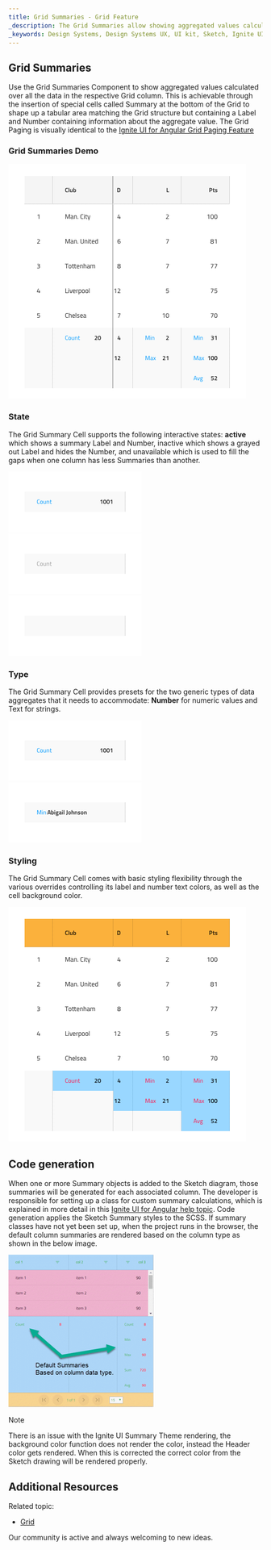 ```yaml
---
title: Grid Summaries - Grid Feature
_description: The Grid Summaries allow showing aggregated values calculated over all the data in the respective Grid column. 
_keywords: Design Systems, Design Systems UX, UI kit, Sketch, Ignite UI for Angular, Sketch to Angular, Sketch to Angular, Angular, Angular Design System, Export code from Sketch, Design Kits for Angular, Sketch HTML, Sketch to HTML, Sketch UI kits
---
```


## Grid Summaries

Use the Grid Summaries Component to show aggregated values calculated over all the data in the respective Grid column. This is achievable through the insertion of special cells called Summary at the bottom of the Grid to shape up a tabular area matching the Grid structure but containing a Label and Number containing information about the aggregate value. The Grid Paging is visually identical to the [Ignite UI for Angular Grid Paging Feature](https://www.infragistics.com/products/ignite-ui-angular/angular/components/grid_paging.html)

### Grid Summaries Demo

<img class="responsive-img" src="../images/grid_summaries_demo.png" srcset="../images/grid_summaries_demo@2x.png 2x" />

### State

The Grid Summary Cell supports the following interactive states: **active** which shows a summary Label and Number, inactive which shows a grayed out Label and hides the Number, and unavailable
which is used to fill the gaps when one column has less Summaries than another.

<img class="responsive-img" src="../images/grid_cell_summary_active.png" srcset="../images/grid_cell_summary_active@2x.png 2x" />
<img class="responsive-img" src="../images/grid_cell_summary_inactive.png" srcset="../images/grid_cell_summary_inactive@2x.png 2x" />
<img class="responsive-img" src="../images/grid_cell_summary_unavailable.png" srcset="../images/grid_cell_summary_unavailable@2x.png 2x" />

### Type

The Grid Summary Cell provides presets for the two generic types of data aggregates that it needs to accommodate: **Number** for numeric values and Text for strings.

<img class="responsive-img" src="../images/grid_cell_summary_number.png" srcset="../images/grid_cell_summary_number@2x.png 2x" />
<img class="responsive-img" src="../images/grid_cell_summary_text.png" srcset="../images/grid_cell_summary_text@2x.png 2x" />

### Styling

The Grid Summary Cell comes with basic styling flexibility through the various overrides controlling its label and number text colors, as well as the cell background color.

<img class="responsive-img" src="../images/grid_summaries_styling.png" srcset="../images/grid_summaries_styling@2x.png 2x" />

## Code generation

When one or more Summary objects is added to the Sketch diagram, those summaries will be generated for each associated column. The developer is responsible for setting up a class for custom summary calculations, which is explained in more detail in this [Ignite UI for Angular help topic](https://www.infragistics.com/products/ignite-ui-angular/angular/components/grid_summaries.html). Code generation applies the Sketch Summary styles to the SCSS. If summary classes have not yet been set up, when the project runs in the browser, the default column summaries are rendered based on the column type as shown in the below image.

<img class="responsive-img" src="../images/grid_summaries_codegen.png" />

> [!Note]
> There is an issue with the Ignite UI Summary Theme rendering, the background color function does not render the color, instead the Header color gets rendered. When this is corrected the correct color from the Sketch drawing will be rendered properly.

## Additional Resources

Related topic:

- [Grid](grid.md)
  <div class="divider--half"></div>

Our community is active and always welcoming to new ideas.


